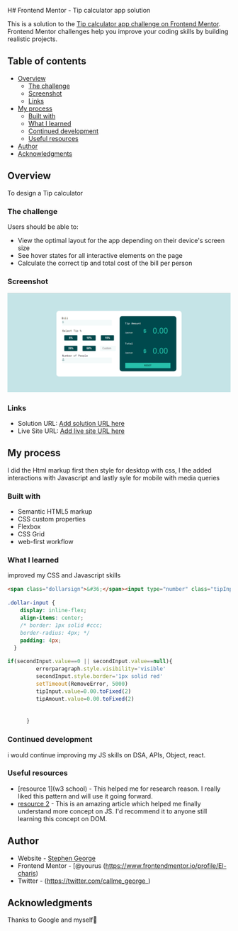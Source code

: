 H# Frontend Mentor - Tip calculator app solution

This is a solution to the [Tip calculator app challenge on Frontend Mentor](https://www.frontendmentor.io/challenges/tip-calculator-app-ugJNGbJUX). Frontend Mentor challenges help you improve your coding skills by building realistic projects.

## Table of contents

- [Overview](#overview)
  - [The challenge](#the-challenge)
  - [Screenshot](#screenshot)
  - [Links](#links)
- [My process](#my-process)
  - [Built with](#built-with)
  - [What I learned](#what-i-learned)
  - [Continued development](#continued-development)
  - [Useful resources](#useful-resources)
- [Author](#author)
- [Acknowledgments](#acknowledgments)


## Overview
To design a Tip calculator

### The challenge

Users should be able to:

- View the optimal layout for the app depending on their device's screen size
- See hover states for all interactive elements on the page
- Calculate the correct tip and total cost of the bill per person

### Screenshot

![](Screenshot.png)



### Links

- Solution URL: [Add solution URL here](https://your-solution-url.com)
- Live Site URL: [Add live site URL here](https://your-live-site-url.com)

## My process
I did the Html markup first then style for desktop with css, I the added interactions with Javascript and lastly syle for mobile  with media queries

### Built with

- Semantic HTML5 markup
- CSS custom properties
- Flexbox
- CSS Grid
- web-first workflow


### What I learned

improved my CSS and Javascript skills


```html
<span class="dollarsign">&#36;</span><input type="number" class="tipInput"  value="0.00"  disabled>
```
```css
.dollar-input {
    display: inline-flex;
    align-items: center;
    /* border: 1px solid #ccc;
    border-radius: 4px; */
    padding: 4px;
  }
```
```js
if(secondInput.value==0 || secondInput.value==null){
         errorparagraph.style.visibility='visible'
         secondInput.style.border='1px solid red'
         setTimeout(RemoveError, 5000)
         tipInput.value=0.00.toFixed(2)
         tipAmount.value=0.00.toFixed(2)
         
        
      }
```




### Continued development

i would continue improving my JS skills on DSA, APIs, Object, react.


### Useful resources

- [resource 1](w3 school) - This helped me for research reason. I really liked this pattern and will use it going forward.
- [resource 2](https://www.javapoint.com) - This is an amazing article which helped me finally understand more concept on JS. I'd recommend it to anyone still learning this concept on DOM.


## Author

- Website - [Stephen George](https://github.com/El-charis)
- Frontend Mentor - [@yourus
(https://www.frontendmentor.io/profile/El-charis)
- Twitter - (https://twitter.com/callme_george_)



## Acknowledgments

Thanks to Google and myself🤣


